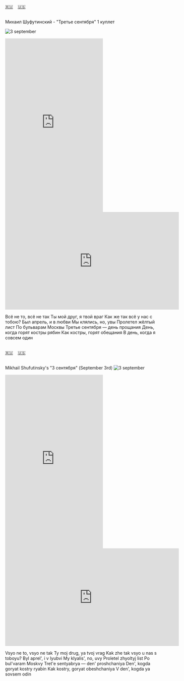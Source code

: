 <span id="ru"><a href='#ru'>🇷🇺</a> &nbsp;&nbsp;&nbsp;<a href='#en'>🇺🇸</a> &nbsp;&nbsp;&nbsp;</span><br><br>

Михаил Шуфутинский - "Третье сентября"
1 куплет

![3 september](https://github.com/user-attachments/assets/67505fa3-6ec5-4016-8819-10d0c3385c30)

<iframe width="315" height="560" src="https://www.youtube.com/embed/ESbpjkuEmrk" frameborder="0" allow="accelerometer; autoplay; clipboard-write; encrypted-media; gyroscope; picture-in-picture; web-share"allowfullscreen></iframe>
<iframe width="560" height="315" src="https://www.youtube.com/embed/Btr-3ZRi6kg" frameborder="0" allow="accelerometer; autoplay; clipboard-write; encrypted-media; gyroscope; picture-in-picture; web-share"allowfullscreen></iframe>

Всё не то, всё не так
Ты мой друг, я твой враг
Как же так всё у нас с тобою?
Был апрель, и в любви
Мы клялись, но, увы
Пролетел жёлтый лист
По бульварам Москвы
Третье сентября — день прощания
День, когда горят костры рябин
Как костры, горят обещания
В день, когда я совсем один
<br><br>

<span id="en"><a href='#ru'>🇷🇺</a> &nbsp;&nbsp;&nbsp;<a href='#en'>🇺🇸</a> &nbsp;&nbsp;&nbsp;</span><br><br>

Mikhail Shufutinsky's "3 сентября" (September 3rd) 
![3 september](https://github.com/user-attachments/assets/67505fa3-6ec5-4016-8819-10d0c3385c30)

<iframe width="315" height="560" src="https://www.youtube.com/embed/Oi3A_oD1EzM" frameborder="0" allow="accelerometer; autoplay; clipboard-write; encrypted-media; gyroscope; picture-in-picture; web-share"allowfullscreen></iframe>
<iframe width="560" height="315" src="https://www.youtube.com/embed/ijr-QfJMS64" frameborder="0" allow="accelerometer; autoplay; clipboard-write; encrypted-media; gyroscope; picture-in-picture; web-share"allowfullscreen></iframe>

Vsyo ne to, vsyo ne tak
Ty moj drug, ya tvoj vrag
Kak zhe tak vsyo u nas s toboyu?
Byl aprel', i v lyubvi
My klyalis', no, uvy
Proletel zhyoltyj list
Po bul'varam Moskvy
Tret'e sentyabrya — den' proshchaniya
Den', kogda goryat kostry ryabin
Kak kostry, goryat obeshchaniya
V den', kogda ya sovsem odin<br><br>

